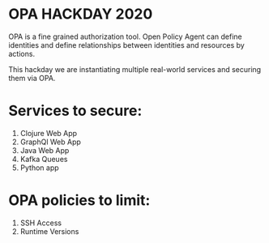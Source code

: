 OPA HACKDAY 2020
================

OPA is a fine grained authorization tool. Open Policy Agent can define identities and define relationships between identities and resources by actions.

This hackday we are instantiating multiple real-world services and securing them via OPA.


Services to secure:
==================
1. Clojure Web App
2. GraphQl Web App
3. Java Web App
4. Kafka Queues
5. Python app


OPA policies to limit:
================
1. SSH Access
2. Runtime Versions

